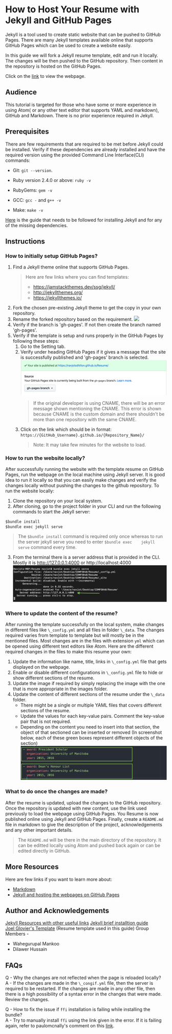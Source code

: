 # How to Host Your Resume with Jekyll and GitHub Pages

Jekyll is a tool used to create static website that can be pushed to GitHub Pages. There are many Jekyll templates available online that supports GitHub Pages which can be used to create a website easily.

In this guide we will fork a Jekyll resume template, edit and run it locally. The changes will be then pushed to the GitHub repository. Then content in the repository is hosted on the GitHub Pages.

Click on the [link](https://navjotsdhillon.github.io/Resume/) to view the webpage.

## Audience

This tutorial is targeted for those who have some or more experience in using Atom( or any other text editor that supports YAML and markdown), GitHub and Markdown. There is no prior experience required in Jekyll.

## Prerequisites

There are few requirements that are required to be met before Jekyll could be installed. Verify if these dependencies are already installed and have the required version using the provided Command Line Interface(CLI) commands:
  - Git: `git --version`.

  - Ruby version 2.4.0 or above: `ruby -v`

  - RubyGems: `gem -v`

  - GCC: `gcc -` and `g++ -v`

  - Make: `make -v`

[Here](https://jekyllrb.com/docs/installation/) is the guide that needs to be followed for installing Jekyll and for any of the missing dependencies.

## Instructions
### How to initially setup GitHub Pages?

1. Find a Jekyll theme online that supports GitHub Pages.
    > Here are few links where you can find templates:
    > - https://jamstackthemes.dev/ssg/jekyll/
    > - http://jekyllthemes.org/
    > - https://jekyllthemes.io/
2. Fork the chosen pre-existing Jekyll theme to get the copy in your own repository.
3. Rename the forked repository based on the requirement.
![](https://github.com/NavjotSDhillon/Resume/blob/gh-pages/GitHub_Forking.gif?raw=true)
4. Verify if the branch is 'gh-pages'. If not then create the branch named 'gh-pages'.
5. Verify if the template is setup and runs properly in the GitHub Pages by following these steps:
    1. Go to the Setting tab.
    2. Verify under heading GitHub Pages if it gives a message that the site is successfully published and 'gh-pages' branch is selected.
    ![](https://github.com/NavjotSDhillon/Resume/blob/gh-pages/Website_published.png?raw=true)
        > If the original developer is using CNAME, there will be an error message shown mentioning the CNAME. This error is shown because CNAME is the custom domain and there shouldn't be more than one repository with the same CNAME.  
    3. Click on the link which should be in format: `https://{GitHub_Username}.github.io/{Repository_Name}/`  
        > Note: It may take few minutes for the website to load.
  
### How to run the website locally?
After successfully running the website with the template resume on GitHub Pages, run the webpage on the local machine using Jekyll server. It is good idea to run it locally so that you can easily make changes and verify the changes locally without pushing the changes to the github repository. To run the website locally:
1. Clone the repository on your local system.
2. After cloning, go to the project folder in your CLI and run the following commands to start the Jekyll server:
  ```
  $bundle install
  $bundle exec jekyll serve
  ```
  > The `$bundle install` command is required only once whereas to run the server jekyll serve you need to enter `$bundle exec    jekyll serve` command every time.  
3. From the terminal there is a server address that is provided in the CLI. Mostly it is http://127.0.0.1:4000 or http://localhost:4000
![](https://github.com/NavjotSDhillon/Resume/blob/gh-pages/Jekyll_Server_Start.png?raw=true)

### Where to update the content of the resume?
After running the template successfully on the local system, make changes in different files like `\_config.yml` and all files in folder `\_data`. The changes required varies from template to template but will mostly be in the mentioned files. Most changes are in the files with extension `yml` which can be opened using different text editors like Atom. Here are the different required changes in the files to make this resume your own:
1. Update the information like name, title, links in `\_config.yml` file that gets displayed on the webpage.
2. Enable or disable different configurations in `\_config.yml` file to hide or show different sections of the resume.
3. Update the image if required by simply replacing the image with the one that is more appropriate in the images folder.
4. Update the content of different sections of the resume under the `\_data` folder.
   - There might be a single or multiple YAML files that covers different sections of the resume.
   - Update the values for each key-value pairs. Comment the key-value pair that is not required.
   - Depending on the content you need to insert into that section, the object of that sectioned can be inserted or removed (In screenshot below, each of these green boxes represent different objects of the section)
   ![](https://github.com/NavjotSDhillon/Resume/blob/gh-pages/Objects.png?raw=true)

### What to do once the changes are made?
After the resume is updated, upload the changes to the GitHub repository. Once the repository is updated with new content, use the link used previously to load the webpage using GitHub Pages. You Resume is now published online using Jekyll and GitHub Pages. 
Finally, create a `README.md` file in markdown to give the description of the project, acknowledgements and any other important details.
  > The `README.md` will be there in the main directory of the repository. It can be editted locally using Atom and pushed back again or can be edited directly in GitHub.

## More Resources
Here are few links if you want to learn more about:
 - [Markdown](https://github.github.com/gfm/)
 - [Jekyll and hosting the webpages on GitHub Pages](https://www.mikedane.com/static-site-generators/jekyll/)

## Author and Acknowledgements
[Jekyll Resources with other useful links](https://jekyllrb.com/resources/)
[Jekyll brief installtion guide](https://jekyllrb.com/docs/)    
[Joel Glovier's Template](https://github.com/jglovier/resume-template) (Resume template used in this guide)
Group Members -
  - Wahegurupal Mankoo
  - Dilawer Hussain

## FAQs
Q - Why the changes are not reflected when the page is reloaded locally?  
A - If the changes are made in the `\_congif.yml` file, then the server is required to be restarted. If the changes are made in any other file, then there is a high possibility of a syntax error in the changes that were made. Review the changes.

Q - How to fix the issue if `ffi` installation is failing while installing the bundle?  
A - Try to manually install `ffi` using the link given in the error. If it is failing again, refer to paulomcnally's comment on this [link](https://github.com/ffi/ffi/issues/611#issuecomment-364621532).
